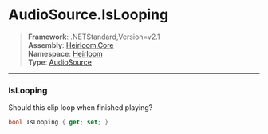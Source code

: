 # AudioSource.IsLooping

> **Framework**: .NETStandard,Version=v2.1  
> **Assembly**: [Heirloom.Core][0]  
> **Namespace**: [Heirloom][0]  
> **Type**: [AudioSource][1]  

--------------------------------------------------------------------------------

### IsLooping

Should this clip loop when finished playing?

```cs
bool IsLooping { get; set; }
```

[0]: ../Heirloom.Core.md
[1]: Heirloom.AudioSource.md
